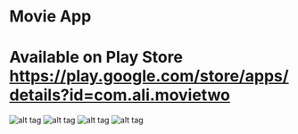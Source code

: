 # Movie App
# Available on Play Store https://play.google.com/store/apps/details?id=com.ali.movietwo
![alt tag](https://cloud.githubusercontent.com/assets/16262297/19827938/3db958ee-9db9-11e6-8824-cb6a80ad4f05.png)
![alt tag](https://cloud.githubusercontent.com/assets/16262297/19827937/3d9953e6-9db9-11e6-8094-5074f24bc939.png)
![alt tag](https://cloud.githubusercontent.com/assets/16262297/19827936/3d7543c0-9db9-11e6-8210-94e61fd9cf2f.png)
![alt tag](https://cloud.githubusercontent.com/assets/16262297/19827939/3debeff2-9db9-11e6-9196-666774482816.png)
